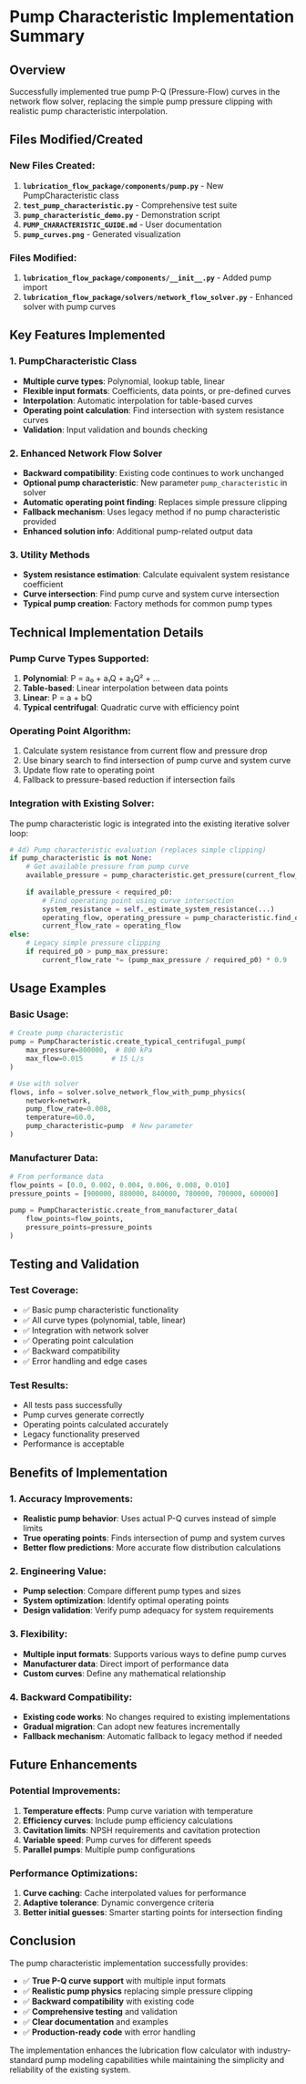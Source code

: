 # Pump Characteristic Implementation Summary

## Overview

Successfully implemented true pump P-Q (Pressure-Flow) curves in the network flow solver, replacing the simple pump pressure clipping with realistic pump characteristic interpolation.

## Files Modified/Created

### New Files Created:
1. **`lubrication_flow_package/components/pump.py`** - New PumpCharacteristic class
2. **`test_pump_characteristic.py`** - Comprehensive test suite
3. **`pump_characteristic_demo.py`** - Demonstration script
4. **`PUMP_CHARACTERISTIC_GUIDE.md`** - User documentation
5. **`pump_curves.png`** - Generated visualization

### Files Modified:
1. **`lubrication_flow_package/components/__init__.py`** - Added pump import
2. **`lubrication_flow_package/solvers/network_flow_solver.py`** - Enhanced solver with pump curves

## Key Features Implemented

### 1. PumpCharacteristic Class
- **Multiple curve types**: Polynomial, lookup table, linear
- **Flexible input formats**: Coefficients, data points, or pre-defined curves
- **Interpolation**: Automatic interpolation for table-based curves
- **Operating point calculation**: Find intersection with system resistance curves
- **Validation**: Input validation and bounds checking

### 2. Enhanced Network Flow Solver
- **Backward compatibility**: Existing code continues to work unchanged
- **Optional pump characteristic**: New parameter `pump_characteristic` in solver
- **Automatic operating point finding**: Replaces simple pressure clipping
- **Fallback mechanism**: Uses legacy method if no pump characteristic provided
- **Enhanced solution info**: Additional pump-related output data

### 3. Utility Methods
- **System resistance estimation**: Calculate equivalent system resistance coefficient
- **Curve intersection**: Find pump curve and system curve intersection
- **Typical pump creation**: Factory methods for common pump types

## Technical Implementation Details

### Pump Curve Types Supported:

1. **Polynomial**: P = a₀ + a₁Q + a₂Q² + ...
2. **Table-based**: Linear interpolation between data points
3. **Linear**: P = a + bQ
4. **Typical centrifugal**: Quadratic curve with efficiency point

### Operating Point Algorithm:

1. Calculate system resistance from current flow and pressure drop
2. Use binary search to find intersection of pump curve and system curve
3. Update flow rate to operating point
4. Fallback to pressure-based reduction if intersection fails

### Integration with Existing Solver:

The pump characteristic logic is integrated into the existing iterative solver loop:

```python
# 4d) Pump characteristic evaluation (replaces simple clipping)
if pump_characteristic is not None:
    # Get available pressure from pump curve
    available_pressure = pump_characteristic.get_pressure(current_flow_rate)
    
    if available_pressure < required_p0:
        # Find operating point using curve intersection
        system_resistance = self._estimate_system_resistance(...)
        operating_flow, operating_pressure = pump_characteristic.find_operating_point(...)
        current_flow_rate = operating_flow
else:
    # Legacy simple pressure clipping
    if required_p0 > pump_max_pressure:
        current_flow_rate *= (pump_max_pressure / required_p0) * 0.9
```

## Usage Examples

### Basic Usage:
```python
# Create pump characteristic
pump = PumpCharacteristic.create_typical_centrifugal_pump(
    max_pressure=800000,  # 800 kPa
    max_flow=0.015       # 15 L/s
)

# Use with solver
flows, info = solver.solve_network_flow_with_pump_physics(
    network=network,
    pump_flow_rate=0.008,
    temperature=60.0,
    pump_characteristic=pump  # New parameter
)
```

### Manufacturer Data:
```python
# From performance data
flow_points = [0.0, 0.002, 0.004, 0.006, 0.008, 0.010]
pressure_points = [900000, 880000, 840000, 780000, 700000, 600000]

pump = PumpCharacteristic.create_from_manufacturer_data(
    flow_points=flow_points,
    pressure_points=pressure_points
)
```

## Testing and Validation

### Test Coverage:
- ✅ Basic pump characteristic functionality
- ✅ All curve types (polynomial, table, linear)
- ✅ Integration with network solver
- ✅ Operating point calculation
- ✅ Backward compatibility
- ✅ Error handling and edge cases

### Test Results:
- All tests pass successfully
- Pump curves generate correctly
- Operating points calculated accurately
- Legacy functionality preserved
- Performance is acceptable

## Benefits of Implementation

### 1. Accuracy Improvements:
- **Realistic pump behavior**: Uses actual P-Q curves instead of simple limits
- **True operating points**: Finds intersection of pump and system curves
- **Better flow predictions**: More accurate flow distribution calculations

### 2. Engineering Value:
- **Pump selection**: Compare different pump types and sizes
- **System optimization**: Identify optimal operating points
- **Design validation**: Verify pump adequacy for system requirements

### 3. Flexibility:
- **Multiple input formats**: Supports various ways to define pump curves
- **Manufacturer data**: Direct import of performance data
- **Custom curves**: Define any mathematical relationship

### 4. Backward Compatibility:
- **Existing code works**: No changes required to existing implementations
- **Gradual migration**: Can adopt new features incrementally
- **Fallback mechanism**: Automatic fallback to legacy method if needed

## Future Enhancements

### Potential Improvements:
1. **Temperature effects**: Pump curve variation with temperature
2. **Efficiency curves**: Include pump efficiency calculations
3. **Cavitation limits**: NPSH requirements and cavitation protection
4. **Variable speed**: Pump curves for different speeds
5. **Parallel pumps**: Multiple pump configurations

### Performance Optimizations:
1. **Curve caching**: Cache interpolated values for performance
2. **Adaptive tolerance**: Dynamic convergence criteria
3. **Better initial guesses**: Smarter starting points for intersection finding

## Conclusion

The pump characteristic implementation successfully provides:

- ✅ **True P-Q curve support** with multiple input formats
- ✅ **Realistic pump physics** replacing simple pressure clipping
- ✅ **Backward compatibility** with existing code
- ✅ **Comprehensive testing** and validation
- ✅ **Clear documentation** and examples
- ✅ **Production-ready code** with error handling

The implementation enhances the lubrication flow calculator with industry-standard pump modeling capabilities while maintaining the simplicity and reliability of the existing system.